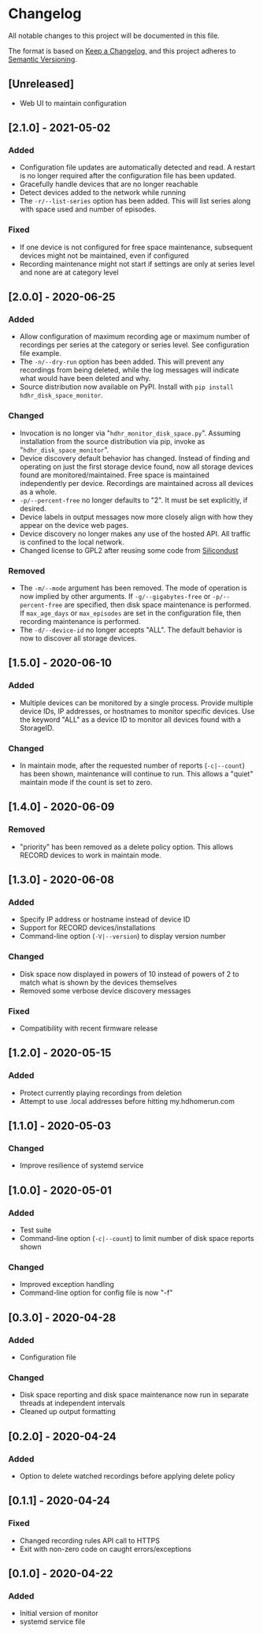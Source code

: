 # Changelog
All notable changes to this project will be documented in this file.

The format is based on [Keep a Changelog](https://keepachangelog.com/en/1.0.0/),
and this project adheres to [Semantic Versioning](https://semver.org/spec/v2.0.0.html).

## [Unreleased]
- Web UI to maintain configuration

## [2.1.0] - 2021-05-02

### Added
- Configuration file updates are automatically detected and read. A restart is no longer required after the configuration file has been updated.
- Gracefully handle devices that are no longer reachable
- Detect devices added to the network while running
- The `-r/--list-series` option has been added. This will list series along with space used and number of episodes.

### Fixed
- If one device is not configured for free space maintenance, subsequent devices might not be maintained, even if configured
- Recording maintenance might not start if settings are only at series level and none are at category level

## [2.0.0] - 2020-06-25

### Added
- Allow configuration of maximum recording age or maximum number of recordings per series at the category or series level. See configuration file example.
- The `-n/--dry-run` option has been added. This will prevent any recordings from being deleted, while the log messages will indicate what would have been deleted and why.
- Source distribution now available on PyPI. Install with `pip install hdhr_disk_space_monitor`.

### Changed
- Invocation is no longer via "`hdhr_monitor_disk_space.py`". Assuming installation from the source distribution via pip, invoke as "`hdhr_disk_space_monitor`".
- Device discovery default behavior has changed. Instead of finding and operating on just the first storage device found, now all storage devices found are monitored/maintained. Free space is maintained independently per device. Recordings are maintained across all devices as a whole.
- `-p/--percent-free` no longer defaults to "2". It must be set explicitly, if desired.
- Device labels in output messages now more closely align with how they appear on the device web pages.
- Device discovery no longer makes any use of the hosted API. All traffic is confined to the local network.
- Changed license to GPL2 after reusing some code from [Silicondust](https://github.com/Silicondust/script.hdhomerun.view)

### Removed
- The `-m/--mode` argument has been removed. The mode of operation is now implied by other arguments. If `-g/--gigabytes-free` or `-p/--percent-free` are specified, then disk space maintenance is performed. If `max_age_days` or `max_episodes` are set in the configuration file, then recording maintenance is performed.
- The `-d/--device-id` no longer accepts "ALL". The default behavior is now to discover all storage devices.

## [1.5.0] - 2020-06-10

### Added

- Multiple devices can be monitored by a single process. Provide multiple device IDs, IP addresses, or hostnames to monitor specific devices. Use the keyword "ALL" as a device ID to monitor all devices found with a StorageID.

### Changed

- In maintain mode, after the requested number of reports (`-c|--count`) has been shown, maintenance will continue to run. This allows a "quiet" maintain mode if the count is set to zero.

## [1.4.0] - 2020-06-09

### Removed

- "priority" has been removed as a delete policy option. This allows RECORD devices to work in maintain mode.

## [1.3.0] - 2020-06-08

### Added

- Specify IP address or hostname instead of device ID
- Support for RECORD devices/installations
- Command-line option (`-V|--version`) to display version number

### Changed

- Disk space now displayed in powers of 10 instead of powers of 2 to match what is shown by the devices themselves
- Removed some verbose device discovery messages

### Fixed

- Compatibility with recent firmware release

## [1.2.0] - 2020-05-15

### Added

- Protect currently playing recordings from deletion
- Attempt to use .local addresses before hitting my.hdhomerun.com

## [1.1.0] - 2020-05-03

### Changed

- Improve resilience of systemd service

## [1.0.0] - 2020-05-01

### Added

- Test suite
- Command-line option (`-c|--count`) to limit number of disk space reports shown

### Changed

- Improved exception handling
- Command-line option for config file is now "-f"

## [0.3.0] - 2020-04-28

### Added

- Configuration file

### Changed

- Disk space reporting and disk space maintenance now run in separate threads at independent intervals
- Cleaned up output formatting

## [0.2.0] - 2020-04-24

### Added

- Option to delete watched recordings before applying delete policy

## [0.1.1] - 2020-04-24

### Fixed

- Changed recording rules API call to HTTPS
- Exit with non-zero code on caught errors/exceptions

## [0.1.0] - 2020-04-22

### Added

- Initial version of monitor
- systemd service file
